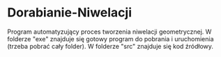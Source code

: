# Dorabianie-Niwelacji
Program automatyzujący proces tworzenia niwelacji geometrycznej.
W folderze "exe" znajduje się gotowy program do pobrania i uruchomienia (trzeba pobrać cały folder).
W folderze "src" znajduje się kod źródłowy.

